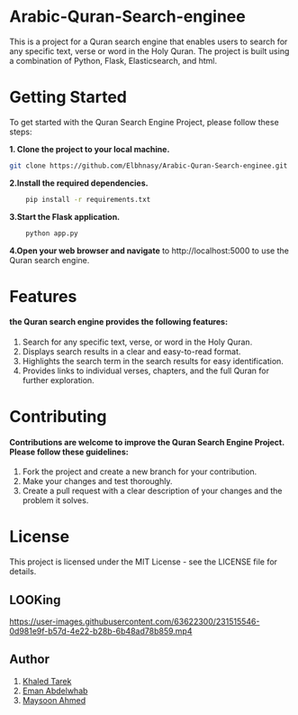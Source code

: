 # Arabic-Quran-Search-enginee

 
This is a project for a Quran search engine that enables users to search for any specific text, verse or word in the Holy Quran. The project is built using a combination of Python, Flask, Elasticsearch, and html.

# Getting Started

To get started with the Quran Search Engine Project, please follow these steps:

**1. Clone the project to your local machine.**
```bash 
git clone https://github.com/Elbhnasy/Arabic-Quran-Search-enginee.git
```

**2.Install the required dependencies.**

```bash
    pip install -r requirements.txt
```
**3.Start the Flask application.**

```bash
    python app.py
```

**4.Open your web browser and navigate** to http://localhost:5000 to use the Quran search engine.

# Features 

#### the Quran search engine provides the following features:

1. Search for any specific text, verse, or word in the Holy Quran.
2. Displays search results in a clear and easy-to-read format.
3. Highlights the search term in the search results for easy identification.
4. Provides links to individual verses, chapters, and the full Quran for further exploration.


# Contributing

#### Contributions are welcome to improve the Quran Search Engine Project. Please follow these guidelines:

1. Fork the project and create a new branch for your contribution.
2. Make your changes and test thoroughly.
3. Create a pull request with a clear description of your changes and the problem it solves.

# License
This project is licensed under the MIT License - see the LICENSE file for details.


## LOOKing


https://user-images.githubusercontent.com/63622300/231515546-0d981e9f-b57d-4e22-b28b-6b48ad78b859.mp4



## Author 

1. [Khaled Tarek](https://www.linkedin.com/in/khaled-elbahnasy-403479203)
2. [Eman Abdelwhab](https://www.linkedin.com/in/eman-abdelwhab-63417a17a)
3. [Maysoon Ahmed](https://www.linkedin.com/in/maysoon-ahmed-019b70212)
